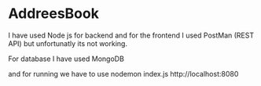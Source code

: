 # AddreesBook

I have used Node js for backend and for the frontend I used PostMan (REST API) but unfortunatly its not working.

For database I have used MongoDB

and for running we have to use nodemon index.js
http://localhost:8080

